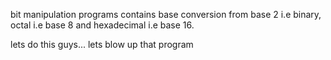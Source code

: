 bit manipulation programs
contains base conversion from base 2 i.e binary, octal i.e base 8 and hexadecimal i.e base 16.

lets do this guys... lets blow up that program
